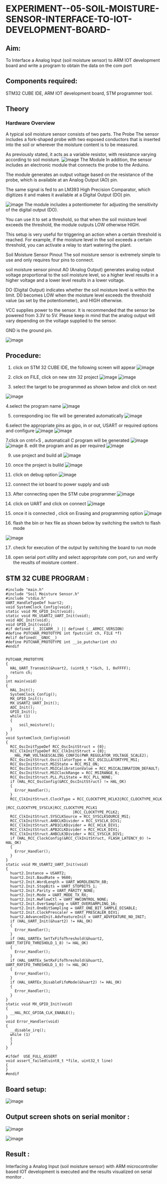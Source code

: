 # EXPERIMENT--05-SOIL-MOISTURE-SENSOR-INTERFACE-TO-IOT-DEVELOPMENT-BOARD-

## Aim:
To Interface a Analog Input  (soil moisture sensor) to ARM IOT development board and write a  program to obtain  the data on the com port 

## Components required:
STM32 CUBE IDE, ARM IOT development board,  STM programmer tool.
## Theory 
### Hardware Overview
A typical soil moisture sensor consists of two parts.
The Probe
The sensor includes a fork-shaped probe with two exposed conductors that is inserted into the soil or wherever the moisture content is to be measured.

As previously stated, it acts as a variable resistor, with resistance varying according to soil moisture.
![image](https://github.com/vasanthkumarch/EXPERIMENT--05-SOIL-MOISTURE-SENSOR-INTERFACE-TO-IOT-DEVELOPMENT-BOARD-/assets/36288975/00e1751d-44e6-41e3-b261-717a657861be)
The Module
In addition, the sensor includes an electronic module that connects the probe to the Arduino.

The module generates an output voltage based on the resistance of the probe, which is available at an Analog Output (AO) pin.

The same signal is fed to an LM393 High Precision Comparator, which digitizes it and makes it available at a Digital Output (DO) pin.

![image](https://github.com/vasanthkumarch/EXPERIMENT--05-SOIL-MOISTURE-SENSOR-INTERFACE-TO-IOT-DEVELOPMENT-BOARD-/assets/36288975/85f21aed-ce9b-416c-8ad2-d0919eb32dbf)
The module includes a potentiometer for adjusting the sensitivity of the digital output (DO).

You can use it to set a threshold, so that when the soil moisture level exceeds the threshold, the module outputs LOW otherwise HIGH.

This setup is very useful for triggering an action when a certain threshold is reached. For example, if the moisture level in the soil exceeds a certain threshold, you can activate a relay to start watering the plant.


Soil Moisture Sensor Pinout
The soil moisture sensor is extremely simple to use and only requires four pins to connect.

soil moisture sensor pinout
AO (Analog Output) generates analog output voltage proportional to the soil moisture level, so a higher level results in a higher voltage and a lower level results in a lower voltage.

DO (Digital Output) indicates whether the soil moisture level is within the limit. D0 becomes LOW when the moisture level exceeds the threshold value (as set by the potentiometer), and HIGH otherwise.

VCC supplies power to the sensor. It is recommended that the sensor be powered from 3.3V to 5V. Please keep in mind that the analog output will vary depending on the voltage supplied to the sensor.

GND is the ground pin.

![image](https://github.com/vasanthkumarch/EXPERIMENT--05-SOIL-MOISTURE-SENSOR-INTERFACE-TO-IOT-DEVELOPMENT-BOARD-/assets/36288975/bf4f99ab-6c72-4d9b-9e65-40669401ce04)

## Procedure:
 1. click on STM 32 CUBE IDE, the following screen will appear 
 ![image](https://user-images.githubusercontent.com/36288975/226189166-ac10578c-c059-40e7-8b80-9f84f64bf088.png)

 2. click on FILE, click on new stm 32 project 
 ![image](https://user-images.githubusercontent.com/36288975/226189215-2d13ebfb-507f-44fc-b772-02232e97c0e3.png)
![image](https://user-images.githubusercontent.com/36288975/226189230-bf2d90dd-9695-4aaf-b2a6-6d66454e81fc.png)
3. select the target to be programmed  as shown below and click on next 

![image](https://user-images.githubusercontent.com/36288975/226189280-ed5dcf1d-dd8d-43ae-815d-491085f4863b.png)

4.select the program name 
![image](https://user-images.githubusercontent.com/36288975/226189316-09832a30-4d1a-4d4f-b8ad-2dc28f137711.png)


5. corresponding ioc file will be generated automatically 
![image](https://user-images.githubusercontent.com/36288975/226189378-3abbdee2-0df6-470f-a3cd-79c74e3d3ad8.png)

6.select the appropriate pins as gipo, in or out, USART or required options and configure 
![image](https://user-images.githubusercontent.com/36288975/226189403-f7179f1a-3eae-4637-826b-ab4ec35ba1e1.png)
![image](https://user-images.githubusercontent.com/36288975/226189425-2b2414ce-49b3-4b61-a260-c658cb2e4152.png)


7.click on cntrl+S , automaticall C program will be generated 
![image](https://user-images.githubusercontent.com/36288975/226189443-8b43451d-0b14-47e4-a20b-cc09c6ad8458.png)
![image](https://user-images.githubusercontent.com/36288975/226189450-85ffa969-2ffb-4788-81e5-72d60fdda0f1.png)
8. edit the program and as per required 
![image](https://user-images.githubusercontent.com/36288975/226189461-a573e62f-a109-4631-a250-a20925758fe0.png)

9. use project and build all 
![image](https://user-images.githubusercontent.com/36288975/226189554-3f7101ac-3f41-48fc-abc7-480bd6218dec.png)
10. once the project is bulild 
![image](https://user-images.githubusercontent.com/36288975/226189577-c61cc1eb-3990-4968-8aa6-aefffc766b70.png)

11. click on debug option 
![image](https://user-images.githubusercontent.com/36288975/226189625-37daa9a3-62e9-42b5-a5ce-2ac63345905b.png)

12. connect the  iot board to power supply and usb 

13. After connecting open the STM cube programmer 
![image](https://user-images.githubusercontent.com/36288975/227599356-9c465b7e-6bd0-436b-b4e8-742ed25e06ce.png)

14. click on UART and click on connect 
![image](https://user-images.githubusercontent.com/36288975/227599458-26976d4a-f2d4-49f0-a49f-31f46eb15761.png)

15. once it is connected , click on Erasing and programming option 
![image](https://user-images.githubusercontent.com/36288975/227599531-f03d277e-440f-4f8a-8875-97f8e8058c71.png)

16. flash the bin or hex file as shown below by switching the switch to flash mode 

![image](https://user-images.githubusercontent.com/36288975/227599656-dc4a635f-b5f1-44c8-84c5-ee0a592fa184.png)

17. check for execution of the output by switching the board to run mode 

18. open serial port utility and select appropritate com port, run and verify the reuslts of moisture content .

## STM 32 CUBE PROGRAM :
```
#include "main.h"
#include "Soil Moisture Sensor.h"
#include "stdio.h"
UART_HandleTypeDef huart2;
void SystemClock_Config(void);
static void MX_GPIO_Init(void);
static void MX_USART2_UART_Init(void);
void ADC_Init(void);
void GPIO_Init(void);
#if defined (__ICCARM__) || defined (__ARMCC_VERSION)
#define PUTCHAR_PROTOTYPE int fputc(int ch, FILE *f)
#elif defined(__GNUC__)
#define PUTCHAR_PROTOTYPE int __io_putchar(int ch)
#endif 


PUTCHAR_PROTOTYPE
{
  HAL_UART_Transmit(&huart2, (uint8_t *)&ch, 1, 0xFFFF);
  return ch;
}
int main(void)
{
  HAL_Init();
  SystemClock_Config();
  MX_GPIO_Init();
  MX_USART2_UART_Init();
  ADC_Init();
  GPIO_Init();
  while (1)
  {
	  soil_moisture();
  }
}
void SystemClock_Config(void)
{
  RCC_OscInitTypeDef RCC_OscInitStruct = {0};
  RCC_ClkInitTypeDef RCC_ClkInitStruct = {0};
  __HAL_PWR_VOLTAGESCALING_CONFIG(PWR_REGULATOR_VOLTAGE_SCALE2);
  RCC_OscInitStruct.OscillatorType = RCC_OSCILLATORTYPE_MSI;
  RCC_OscInitStruct.MSIState = RCC_MSI_ON;
  RCC_OscInitStruct.MSICalibrationValue = RCC_MSICALIBRATION_DEFAULT;
  RCC_OscInitStruct.MSIClockRange = RCC_MSIRANGE_6;
  RCC_OscInitStruct.PLL.PLLState = RCC_PLL_NONE;
  if (HAL_RCC_OscConfig(&RCC_OscInitStruct) != HAL_OK)
  {
    Error_Handler();
  }
  RCC_ClkInitStruct.ClockType = RCC_CLOCKTYPE_HCLK3|RCC_CLOCKTYPE_HCLK
                              |RCC_CLOCKTYPE_SYSCLK|RCC_CLOCKTYPE_PCLK1
                              |RCC_CLOCKTYPE_PCLK2;
  RCC_ClkInitStruct.SYSCLKSource = RCC_SYSCLKSOURCE_MSI;
  RCC_ClkInitStruct.AHBCLKDivider = RCC_SYSCLK_DIV1;
  RCC_ClkInitStruct.APB1CLKDivider = RCC_HCLK_DIV1;
  RCC_ClkInitStruct.APB2CLKDivider = RCC_HCLK_DIV1;
  RCC_ClkInitStruct.AHBCLK3Divider = RCC_SYSCLK_DIV1;
  if (HAL_RCC_ClockConfig(&RCC_ClkInitStruct, FLASH_LATENCY_0) != HAL_OK)
  {
    Error_Handler();
  }
}
static void MX_USART2_UART_Init(void)
{
  huart2.Instance = USART2;
  huart2.Init.BaudRate = 9600;
  huart2.Init.WordLength = UART_WORDLENGTH_8B;
  huart2.Init.StopBits = UART_STOPBITS_1;
  huart2.Init.Parity = UART_PARITY_NONE;
  huart2.Init.Mode = UART_MODE_TX_RX;
  huart2.Init.HwFlowCtl = UART_HWCONTROL_NONE;
  huart2.Init.OverSampling = UART_OVERSAMPLING_16;
  huart2.Init.OneBitSampling = UART_ONE_BIT_SAMPLE_DISABLE;
  huart2.Init.ClockPrescaler = UART_PRESCALER_DIV1;
  huart2.AdvancedInit.AdvFeatureInit = UART_ADVFEATURE_NO_INIT;
  if (HAL_UART_Init(&huart2) != HAL_OK)
  {
    Error_Handler();
  }
  if (HAL_UARTEx_SetTxFifoThreshold(&huart2, UART_TXFIFO_THRESHOLD_1_8) != HAL_OK)
  {
    Error_Handler();
  }
  if (HAL_UARTEx_SetRxFifoThreshold(&huart2, UART_RXFIFO_THRESHOLD_1_8) != HAL_OK)
  {
    Error_Handler();
  }
  if (HAL_UARTEx_DisableFifoMode(&huart2) != HAL_OK)
  {
    Error_Handler();
  }
}
static void MX_GPIO_Init(void)
{
  __HAL_RCC_GPIOA_CLK_ENABLE();
}
void Error_Handler(void)
{
  __disable_irq();
  while (1)
  {
  }
}

#ifdef  USE_FULL_ASSERT
void assert_failed(uint8_t *file, uint32_t line)
{
}
#endif
```
## Board setup:
![image](https://github.com/Yuvaranithulasingam/EXPERIMENT--05-SOIL-MOISTURE-SENSOR-INTERFACE-TO-IOT-DEVELOPMENT-BOARD-/assets/121418522/1e93cd8c-2de8-46b2-a1b6-94b57b2e8bba)

## Output screen shots on serial monitor :
 ![image](https://github.com/Yuvaranithulasingam/EXPERIMENT--05-SOIL-MOISTURE-SENSOR-INTERFACE-TO-IOT-DEVELOPMENT-BOARD-/assets/121418522/65db1f11-6fae-439e-82d5-a47fbe4df732)

 ![image](https://github.com/Yuvaranithulasingam/EXPERIMENT--05-SOIL-MOISTURE-SENSOR-INTERFACE-TO-IOT-DEVELOPMENT-BOARD-/assets/121418522/d5db4c4c-4c43-43df-af8b-f0b2c7f07b23)

## Result :
Interfacing a Analog Input (soil moisture sensor) with ARM microcontroller based IOT development is executed and the results visualized on serial monitor .
